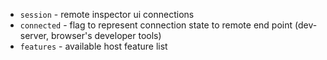 - `session` - remote inspector ui connections
- `connected` - flag to represent connection state to remote end point (dev-server, browser's developer tools)
- `features` - available host feature list
